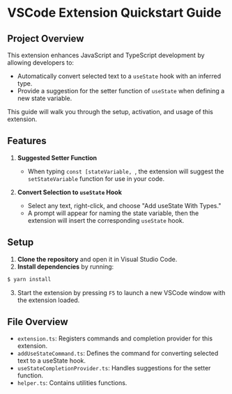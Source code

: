 # VSCode Extension Quickstart Guide

## Project Overview

This extension enhances JavaScript and TypeScript development by allowing developers to:

- Automatically convert selected text to a `useState` hook with an inferred type.
- Provide a suggestion for the setter function of `useState` when defining a new state variable.

This guide will walk you through the setup, activation, and usage of this extension.

## Features

1. **Suggested Setter Function**

   - When typing `const [stateVariable, `, the extension will suggest the `setStateVariable` function for use in your code.

2. **Convert Selection to `useState` Hook**

   - Select any text, right-click, and choose "Add useState With Types."
   - A prompt will appear for naming the state variable, then the extension will insert the corresponding `useState` hook.

## Setup

1. **Clone the repository** and open it in Visual Studio Code.
2. **Install dependencies** by running:

```bash
$ yarn install
```

3. Start the extension by pressing `F5` to launch a new VSCode window with the extension loaded.

## File Overview

- `extension.ts`: Registers commands and completion provider for this extension.
- `addUseStateCommand.ts`: Defines the command for converting selected text to a useState hook.
- `useStateCompletionProvider.ts`: Handles suggestions for the setter function.
- `helper.ts`: Contains utilities functions.
